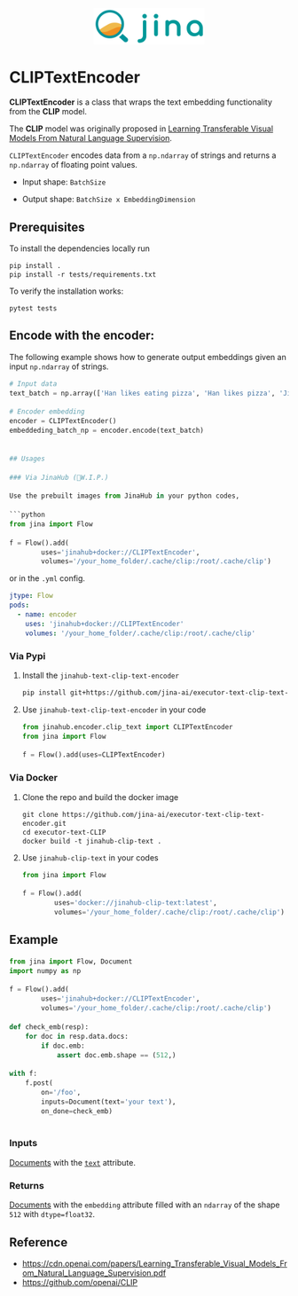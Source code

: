 <p align="center">
<img src="https://github.com/jina-ai/jina/blob/master/.github/logo-only.gif?raw=true" alt="Jina banner" width="200px">
</p>

# CLIPTextEncoder

 **CLIPTextEncoder** is a class that wraps the text embedding functionality from the **CLIP** model.

The **CLIP** model was originally proposed in  [Learning Transferable Visual Models From Natural Language Supervision](https://cdn.openai.com/papers/Learning_Transferable_Visual_Models_From_Natural_Language_Supervision.pdf).

`CLIPTextEncoder` encodes data from a `np.ndarray` of strings and returns a `np.ndarray` of floating point values.

- Input shape: `BatchSize `

- Output shape: `BatchSize x EmbeddingDimension`

## Prerequisites

To install the dependencies locally run 
```
pip install . 
pip install -r tests/requirements.txt
```
To verify the installation works:
```
pytest tests
```

## Encode with the encoder:

The following example shows how to generate output embeddings given an input `np.ndarray` of strings.

```python
# Input data
text_batch = np.array(['Han likes eating pizza', 'Han likes pizza', 'Jina rocks'])

# Encoder embedding 
encoder = CLIPTextEncoder()
embeddeding_batch_np = encoder.encode(text_batch)


## Usages

### Via JinaHub (🚧W.I.P.)

Use the prebuilt images from JinaHub in your python codes, 

```python
from jina import Flow
	
f = Flow().add(
        uses='jinahub+docker://CLIPTextEncoder',
        volumes='/your_home_folder/.cache/clip:/root/.cache/clip')
```

or in the `.yml` config.
	
```yaml
jtype: Flow
pods:
  - name: encoder
    uses: 'jinahub+docker://CLIPTextEncoder'
    volumes: '/your_home_folder/.cache/clip:/root/.cache/clip'
```


### Via Pypi

1. Install the `jinahub-text-clip-text-encoder`

	```bash
	pip install git+https://github.com/jina-ai/executor-text-clip-text-encoder.git
	```

1. Use `jinahub-text-clip-text-encoder` in your code

	```python
	from jinahub.encoder.clip_text import CLIPTextEncoder
	from jina import Flow
	
	f = Flow().add(uses=CLIPTextEncoder)
	```


### Via Docker

1. Clone the repo and build the docker image

	```shell
	git clone https://github.com/jina-ai/executor-text-clip-text-encoder.git
	cd executor-text-CLIP
	docker build -t jinahub-clip-text .
	```

1. Use `jinahub-clip-text` in your codes

	```python
	from jina import Flow
	
	f = Flow().add(
	        uses='docker://jinahub-clip-text:latest',
	        volumes='/your_home_folder/.cache/clip:/root/.cache/clip')
	```
	


## Example 


```python
from jina import Flow, Document
import numpy as np
	
f = Flow().add(
        uses='jinahub+docker://CLIPTextEncoder',
        volumes='/your_home_folder/.cache/clip:/root/.cache/clip')
	
def check_emb(resp):
    for doc in resp.data.docs:
        if doc.emb:
            assert doc.emb.shape == (512,)
	
with f:
	f.post(
	    on='/foo', 
	    inputs=Document(text='your text'), 
	    on_done=check_emb)
	    
```


### Inputs 

[Documents](https://github.com/jina-ai/jina/blob/master/.github/2.0/cookbooks/Document.md) with the [`text`](https://github.com/jina-ai/jina/blob/master/.github/2.0/cookbooks/Document.md#document-attributes) attribute.

### Returns

[Documents](https://github.com/jina-ai/jina/blob/master/.github/2.0/cookbooks/Document.md) with the `embedding` attribute filled with an `ndarray` of the shape `512` with `dtype=float32`.



## Reference
- https://cdn.openai.com/papers/Learning_Transferable_Visual_Models_From_Natural_Language_Supervision.pdf
- https://github.com/openai/CLIP